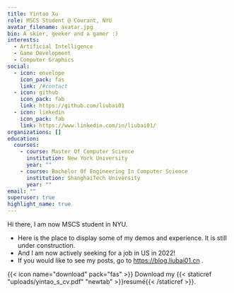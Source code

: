 ```yaml
---
title: Yintao Xu
role: MSCS Student @ Courant, NYU
avatar_filename: avatar.jpg
bio: A skier, geeker and a gamer :)
interests:
  - Artificial Intelligence
  - Game Development
  - Computer Graphics
social:
  - icon: envelope
    icon_pack: fas
    link: /#contact
  - icon: github
    icon_pack: fab
    link: https://github.com/liubai01
  - icon: linkedin
    icon_pack: fab
    link: https://www.linkedin.com/in/liubai01/
organizations: []
education:
  courses:
    - course: Master Of Computer Science
      institution: New York University
      year: ""
    - course: Bachelor Of Engineering In Computer Science
      institution: ShanghaiTech University
      year: ""
email: ""
superuser: true
highlight_name: true
---
```

Hi there, I am now MSCS student in NYU. 

- Here is the place to display some of my demos and experience. It is still under construction. 
- And I am now actively seeking for a job in US in 2022! 
- If you would like to see my posts, go to https://blog.liubai01.cn .

{{< icon name="download" pack="fas" >}} Download my {{< staticref "uploads/yintao_s_cv.pdf" "newtab" >}}resumé{{< /staticref >}}.